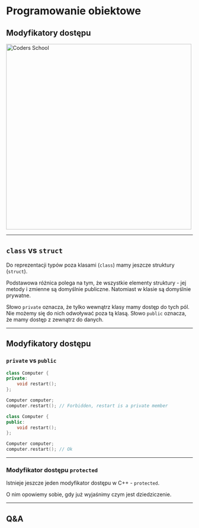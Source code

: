 <!-- .slide: data-background="#111111" -->

# Programowanie obiektowe

## Modyfikatory dostępu

<a href="https://coders.school">
    <img width="500" data-src="../coders_school_logo.png" alt="Coders School" class="plain">
</a>

___

## `class` vs `struct`

Do reprezentacji typów poza klasami (`class`) mamy jeszcze struktury (`struct`).
<!-- .element: class="fragment fade-in" -->

Podstawowa różnica polega na tym, że wszystkie elementy struktury - jej metody i zmienne są domyślnie publiczne. Natomiast w klasie są domyślnie prywatne.
<!-- .element: class="fragment fade-in" -->

Słowo `private` oznacza, że tylko wewnątrz klasy mamy dostęp do tych pól. Nie możemy się do nich odwoływać poza tą klasą. Słowo `public` oznacza, że mamy dostęp z zewnątrz do danych.
<!-- .element: class="fragment fade-in" -->

___

## Modyfikatory dostępu

### `private` vs `public`

```cpp
class Computer {
private:
    void restart();
};

Computer computer;
computer.restart(); // Forbidden, restart is a private member
```
<!-- .element: class="fragment fade-in" -->

```cpp
class Computer {
public:
    void restart();
};

Computer computer;
computer.restart(); // Ok
```
<!-- .element: class="fragment fade-in" -->

___

### Modyfikator dostępu `protected`

Istnieje jeszcze jeden modyfikator dostępu w C++ - `protected`.

O nim opowiemy sobie, gdy już wyjaśnimy czym jest dziedziczenie.

___

## Q&A
